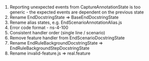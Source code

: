 1. Reporting unexpected events from CaptureAnnotationState is too generic - the expected events are dependent on the previous state
1. Rename EndDocstringState => BaseEndDocstringState
1. Rename alias states, e.g. EndScenarioAnnotationAlias.js
1. Error code format - ns-4-100
1. Consistent handler order (single line / scenario)
1. Remove feature handler from EndScenarioDocstringState
1. Rename EndRuleBackgroundDocstringState => EndRuleBackgroundStepDocstringState
1. Rename invalid-feature.js => real.feature
